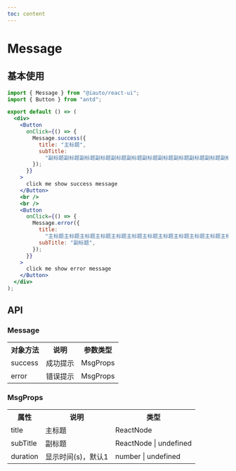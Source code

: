```yaml
---
toc: content
---
```


# Message

## 基本使用

```jsx
import { Message } from "@iauto/react-ui";
import { Button } from "antd";

export default () => (
  <div>
    <Button
      onClick={() => {
        Message.success({
          title: "主标题",
          subTitle:
            "副标题副标题副标题副标题副标题副标题副标题副标题副标题副标题副标题副标题副标题副标题副标题副标题副标题副标题副标题副标题副标题副标题副标题副标题副标题",
        });
      }}
    >
      click me show success message
    </Button>
    <br />
    <br />
    <Button
      onClick={() => {
        Message.error({
          title:
            "主标题主标题主标题主标题主标题主标题主标题主标题主标题主标题主标题主标题主标题主标题主标题主标题主标题主标题主标题主标题主标题主标题主标题主标题主标题",
          subTitle: "副标题",
        });
      }}
    >
      click me show error message
    </Button>
  </div>
);
```

## API

### Message

<table>
  <tr>
    <th><div style="white-space:nowrap;">对象方法</div></th>
    <th>说明</th>
    <th>参数类型</th>
  </tr>
  <tr>
    <td><div style="white-space:nowrap;">success</div></td>
    <td>成功提示</td>
    <td>MsgProps</td>
  </tr>
  <tr>
    <td>error</td>
    <td>错误提示</td>
    <td>MsgProps</td>
  </tr>
</table>

### MsgProps

<table>
  <tr>
    <th><div style="white-space:nowrap;">属性</div></th>
    <th>说明</th>
    <th>类型</th>
  </tr>
  <tr>
    <td>title</td>
    <td>主标题</td>
    <td>ReactNode</td>
  </tr>
  <tr>
    <td>subTitle</td>
    <td>副标题</td>
    <td>ReactNode | undefined</td>
  </tr>
  <tr>
    <td>duration</td>
    <td>显示时间(s)，默认1</td>
    <td>number | undefined</td>
  </tr>
</table>
